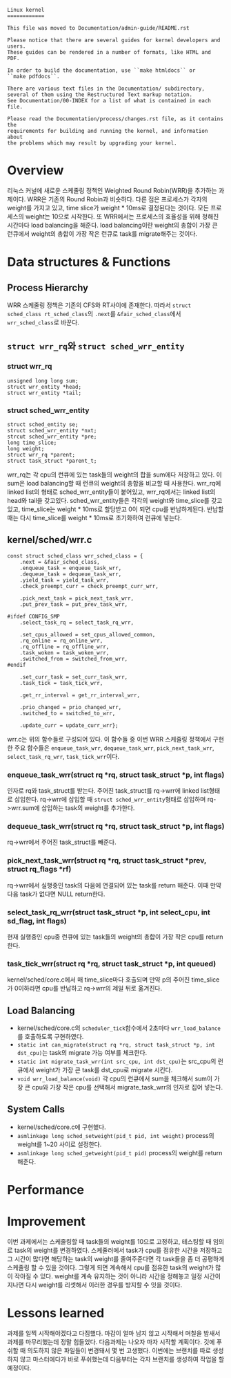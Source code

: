 ```
Linux kernel
============

This file was moved to Documentation/admin-guide/README.rst

Please notice that there are several guides for kernel developers and users.
These guides can be rendered in a number of formats, like HTML and PDF.

In order to build the documentation, use ``make htmldocs`` or
``make pdfdocs``.

There are various text files in the Documentation/ subdirectory,
several of them using the Restructured Text markup notation.
See Documentation/00-INDEX for a list of what is contained in each file.

Please read the Documentation/process/changes.rst file, as it contains the
requirements for building and running the kernel, and information about
the problems which may result by upgrading your kernel.
```

# Overview
리눅스 커널에 새로운 스케줄링 정책인 Weighted Round Robin(WRR)을 추가하는 과제이다. WRR은 기존의 Round Robin과 비슷하다. 다른 점은 프로세스가 각자의 weight를 가지고 있고, time slice가 weight * 10ms로 결정된다는 것이다. 모든 프로세스의  weight는 10으로 시작한다. 또 WRR에서는 프로세스의 효율성을 위해 정해진 시간마다 load balancing을 해준다. load balancing이란 weight의 총합이 가장 큰 런큐에서 weight의 총합이 가장 작은 런큐로 task를 migrate해주는 것이다.  

# Data structures & Functions

## Process Hierarchy
WRR 스케줄링 정책은 기존의 CFS와 RT사이에 존재한다. 따라서 `struct sched_class rt_sched_class`의 `.next`를 `&fair_sched_class`에서 `wrr_sched_class`로 바꾼다.  

## `struct wrr_rq`와 `struct sched_wrr_entity`
### struct wrr_rq
```
unsigned long long sum;
struct wrr_entity *head;
struct wrr_entity *tail;
```
### struct sched_wrr_entity
```
struct sched_entity se;
struct sched_wrr_entity *nxt;
strcut sched_wrr_entity *pre;
long time_slice;
long weight;
struct wrr_rq *parent;
struct task_struct *parent_t;
```
wrr_rq는 각 cpu의 런큐에 있는 task들의 weight의 합을 sum에다 저장하고 있다. 이 sum은 load balancing할 때 런큐의 weight의 총합을 비교할 때 사용한다. wrr_rq에 linked list의 형태로 sched_wrr_entity들이 붙어있고, wrr_rq에서는 linked list의 head와 tail을 갖고있다.
sched_wrr_entity들은 각각의 weight와 time_slice를 갖고있고, time_slice는 weight * 10ms로 할당받고  0이 되면 cpu를  반납하게된다. 반납할 때는 다시 time_slice를 weight * 10ms로 초기화하여 런큐에 넣는다.

## kernel/sched/wrr.c
```  
const struct sched_class wrr_sched_class = {
    .next = &fair_sched_class,
    .enqueue_task = enqueue_task_wrr,
    .dequeue_task = dequeue_task_wrr,
    .yield_task = yield_task_wrr,
    .check_preempt_curr = check_preempt_curr_wrr,

    .pick_next_task = pick_next_task_wrr,
    .put_prev_task = put_prev_task_wrr,

#ifdef CONFIG_SMP
    .select_task_rq = select_task_rq_wrr,

    .set_cpus_allowed = set_cpus_allowed_common,
    .rq_online = rq_online_wrr,
    .rq_offline = rq_offline_wrr,
    .task_woken = task_woken_wrr,
    .switched_from = switched_from_wrr,
#endif

    .set_curr_task = set_curr_task_wrr,
    .task_tick = task_tick_wrr,

    .get_rr_interval = get_rr_interval_wrr,

    .prio_changed = prio_changed_wrr,
    .switched_to = switched_to_wrr,

    .update_curr = update_curr_wrr};
```   
wrr.c는 위의 함수들로 구성되어 있다. 이 함수들 중 이번 WRR 스케줄링 정책에서 구현한 주요 함수들은 `enqueue_task_wrr`, `dequeue_task_wrr`, `pick_next_task_wrr`, `select_task_rq_wrr`, `task_tick_wrr`이다.
### enqueue_task_wrr(struct rq *rq, struct task_struct *p, int flags)
인자로 rq와 task_struct를 받는다. 주어진 task_struct를 rq->wrr에 linked list형태로 삽입한다. rq->wrr에 삽입할 때 `struct sched_wrr_entity`형태로 삽입하며 rq->wrr.sum에 삽입하는 task의 weight를 추가한다.

### dequeue_task_wrr(struct rq *rq, struct task_struct *p, int flags) 
rq->wrr에서 주어진 task_struct를 빼준다.

### pick_next_task_wrr(struct rq *rq, struct task_struct *prev, struct rq_flags *rf)
rq->wrr에서 실행중인 task의 다음에 연결되어 있는 task를 return 해준다. 이때 만약 다음 task가 없다면 NULL return한다.

### select_task_rq_wrr(struct task_struct *p, int select_cpu, int sd_flag, int flags) 
현재 실행중인 cpu중 런큐에 있는 task들의 weight의 총합이 가장 작은 cpu를 return한다.

### task_tick_wrr(struct rq *rq, struct task_struct *p, int queued)
kernel/sched/core.c에서 매 time_slice마다 호출되며 만약 p의 주어진 time_slice가 0이하라면 cpu를 반납하고 rq->wrr의 제일 뒤로 옮겨진다.   

## Load Balancing
+ kernel/sched/core.c의 `scheduler_tick`함수에서 2초마다 `wrr_load_balance`를 호출하도록 구현하였다. 
+ `static int can_migrate(struct rq *rq, struct task_struct *p, int dst_cpu)`는 task의 migrate 가능 여부를 체크한다.
+ `static int migrate_task_wrr(int src_cpu, int dst_cpu)`는 src_cpu의 런큐에서 weight가 가장 큰 task를 dst_cpu로 migrate 시킨다.
+ `void wrr_load_balance(void)` 각 cpu의 런큐에서 sum을 체크해서 sum이 가장 큰 cpu와 가장 작은 cpu를 선택해서 migrate_task_wrr의 인자로 집어 넣는다.

## System Calls
+  kernel/sched/core.c에 구현했다.
+ `asmlinkage long sched_setweight(pid_t pid, int weight)` process의 weight를 1~20 사이로 설정한다.
+ `asmlinkage long sched_getweight(pid_t pid)` process의 weight를 return해준다.

# Performance



# Improvement
이번 과제에서는 스케줄링할 때 task들의 weight를 10으로 고정하고, 테스팅할 때 임의로 task의 weight를 변경하였다. 스케줄러에서 task가 cpu를 점유한 시간을 저장하고 그 시간이 많다면 해당하는 task의 weight를 줄여주준다면 각 task들을 좀 더 공평하게 스케줄링 할 수 있을 것이다. 그렇게 되면 계속해서 cpu를 점유한 task의 weight가 많이 작아질 수 있다. weight를 계속 유지하는 것이 아니라 시간을 정해놓고 일정 시간이 지나면 다시 weight를 리셋해서 이러한 경우를 방지할 수 잇을 것이다.



# Lessons learned  
 과제를 일찍 시작해야겠다고 다짐했다. 마감이 얼마 남지 않고 시작해서 며칠을 밤새서 과제를 마무리했는데 정말 힘들었다. 다음과제는 나오자 마자 시작할 계획이다. 깃에 푸쉬할 때 의도하지 않은 파일들이 변경돼서 몇 번 고생했다. 이번에는 브랜치를 따로 생성하지 않고 마스터에다가 바로 푸쉬했는데 다음부터는 각자 브랜치를 생성하여 작업을 할 예정이다.

